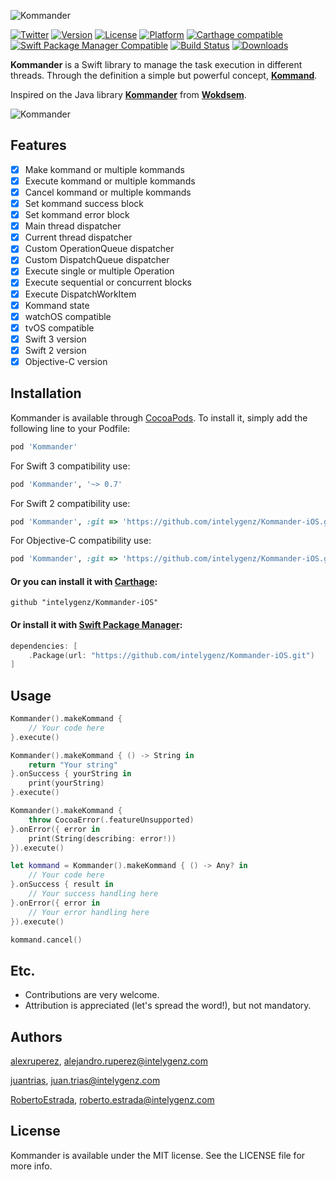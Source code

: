 ![Kommander](https://raw.githubusercontent.com/intelygenz/Kommander-iOS/master/Logo.png)

[![Twitter](https://img.shields.io/badge/contact-@intelygenz-0FABFF.svg?style=flat)](http://twitter.com/intelygenz)
[![Version](https://img.shields.io/cocoapods/v/Kommander.svg?style=flat)](http://cocoapods.org/pods/Kommander)
[![License](https://img.shields.io/cocoapods/l/Kommander.svg?style=flat)](http://cocoapods.org/pods/Kommander)
[![Platform](https://img.shields.io/cocoapods/p/Kommander.svg?style=flat)](http://cocoapods.org/pods/Kommander)
[![Carthage compatible](https://img.shields.io/badge/Carthage-compatible-4BC51D.svg?style=flat)](https://github.com/Carthage/Carthage)
[![Swift Package Manager Compatible](https://img.shields.io/badge/Swift%20Package%20Manager-compatible-4BC51D.svg?style=flat)](https://github.com/apple/swift-package-manager)
[![Build Status](https://travis-ci.org/intelygenz/Kommander-iOS.svg?branch=master)](https://travis-ci.org/intelygenz/Kommander-iOS)
[![Downloads](https://img.shields.io/cocoapods/dt/Kommander.svg)](http://cocoapods.org/pods/Kommander)

**Kommander** is a Swift library to manage the task execution in different threads. Through the definition a simple but powerful concept, [**Kommand**](https://en.wikipedia.org/wiki/Command_pattern).

Inspired on the Java library [**Kommander**](https://github.com/Wokdsem/Kommander) from [**Wokdsem**](https://github.com/Wokdsem).


![Kommander](https://raw.githubusercontent.com/intelygenz/Kommander-iOS/master/Kommander.png)

## Features

- [x] Make kommand or multiple kommands
- [x] Execute kommand or multiple kommands
- [x] Cancel kommand or multiple kommands
- [x] Set kommand success block
- [x] Set kommand error block
- [x] Main thread dispatcher
- [x] Current thread dispatcher
- [x] Custom OperationQueue dispatcher
- [x] Custom DispatchQueue dispatcher
- [x] Execute single or multiple Operation
- [x] Execute sequential or concurrent blocks
- [x] Execute DispatchWorkItem
- [x] Kommand state
- [x] watchOS compatible
- [x] tvOS compatible
- [x] Swift 3 version
- [x] Swift 2 version
- [x] Objective-C version

## Installation

Kommander is available through [CocoaPods](http://cocoapods.org). To install
it, simply add the following line to your Podfile:

```ruby
pod 'Kommander'
```

For Swift 3 compatibility use:

```ruby
pod 'Kommander', '~> 0.7'
```

For Swift 2 compatibility use:

```ruby
pod 'Kommander', :git => 'https://github.com/intelygenz/Kommander-iOS.git', :tag => '0.3.0-swift2'
```

For Objective-C compatibility use:

```ruby
pod 'Kommander', :git => 'https://github.com/intelygenz/Kommander-iOS.git', :tag => '0.2.3-objc'
```

#### Or you can install it with [Carthage](https://github.com/Carthage/Carthage):

```ogdl
github "intelygenz/Kommander-iOS"
```

#### Or install it with [Swift Package Manager](https://swift.org/package-manager/):

```swift
dependencies: [
    .Package(url: "https://github.com/intelygenz/Kommander-iOS.git")
]
```

## Usage

```swift
Kommander().makeKommand {
    // Your code here
}.execute()
```

```swift
Kommander().makeKommand { () -> String in
    return "Your string"
}.onSuccess { yourString in
    print(yourString)
}.execute()
```

```swift
Kommander().makeKommand {
    throw CocoaError(.featureUnsupported)
}.onError({ error in
    print(String(describing: error!))
}).execute()
```

```swift
let kommand = Kommander().makeKommand { () -> Any? in
    // Your code here
}.onSuccess { result in
    // Your success handling here
}.onError({ error in
    // Your error handling here
}).execute()

kommand.cancel()
```

## Etc.

* Contributions are very welcome.
* Attribution is appreciated (let's spread the word!), but not mandatory.

## Authors

[alexruperez](https://github.com/alexruperez), alejandro.ruperez@intelygenz.com

[juantrias](https://github.com/juantrias), juan.trias@intelygenz.com

[RobertoEstrada](https://github.com/RobertoEstrada), roberto.estrada@intelygenz.com

## License

Kommander is available under the MIT license. See the LICENSE file for more info.
